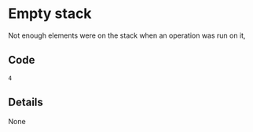 # Empty stack

Not enough elements were on the stack when an operation
was run on it,

## Code

`4`

## Details

None